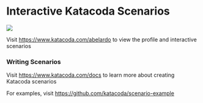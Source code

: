 # Interactive Katacoda Scenarios

[![](http://shields.katacoda.com/katacoda/abelardo/count.svg)](https://www.katacoda.com/abelardo "Get your profile on Katacoda.com")

Visit https://www.katacoda.com/abelardo to view the profile and interactive scenarios

### Writing Scenarios
Visit https://www.katacoda.com/docs to learn more about creating Katacoda scenarios

For examples, visit https://github.com/katacoda/scenario-example
